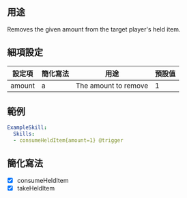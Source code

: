 ## 用途
Removes the given amount from the target player's held item. 


## 細項設定

| 設定項 | 簡化寫法 | 用途 | 預設值 |
|-----------|-----------|----------------------------------------------------------------------|---------|
| amount| a | The amount to remove| 1   |


## 範例
```yml
ExampleSkill:
  Skills:
  - consumeHeldItem{amount=1} @trigger
```


## 簡化寫法
- [x] consumeHeldItem
- [x] takeHeldItem